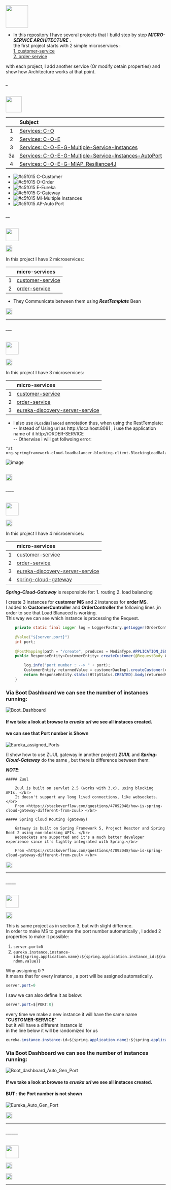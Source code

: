 <img src="https://img.shields.io/badge/-Data Structures%20-brightgreen" height=70px>

* In this repository I have several projects that I build step by step **_MICRO-SERVICE ARCHITECTURE_** .</br>
the first project starts with 2 simple microservices : </br>
[1. customer-service]() </br>
[2. order-service]()

with each project, I add another service (Or modify cetain properties) and show how Architecture works at that point.

###### _

 <img src="https://img.shields.io/badge/- Table of contents%20-brightgreen" height=50px> 

|     |  Subject           |
|:---:|:------------------------------| 
|  1  |[Services: C-O](#__)    | 
|  2  |[Services: C-O-E](#___)  |   
|  3  |[Services: C-O-E-G-Multiple-Service-Instances](#____) |   
|  3a |[Services: C-O-E-G-Multiple-Service-Instances-AutoPort](#_____) |   
|  4  |[Services: C-O-E-G-MIAP_Resiliance4J](#______) |  


- ![#c5f015](https://via.placeholder.com/10/c5f015/000000?text=+) C-Customer
- ![#c5f015](https://via.placeholder.com/10/c5f015/000000?text=+) O-Order
- ![#c5f015](https://via.placeholder.com/10/c5f015/000000?text=+) E-Eureka
- ![#c5f015](https://via.placeholder.com/10/c5f015/000000?text=+) G-Gateway 
- ![#c5f015](https://via.placeholder.com/10/c5f015/000000?text=+) MI-Multiple Instances 
- ![#c5f015](https://via.placeholder.com/10/c5f015/000000?text=+) AP-Auto Port 

###### __
<img src="https://img.shields.io/badge/-(1) Services: Customer, Order%20-orange" height=40px>

[<img src="https://img.shields.io/badge/-Back to top%20-blue" height=20px>](#_)

In this project I have 2 microservices:

|     |  micro-services           |
|:---:|:------------------------------| 
|  1  |[customer-service](#)    | 
|  2  |[order-service](#) |  

- They Communicate between them using **_RestTemplate_** Bean

[<img src="https://img.shields.io/badge/-Back to top%20-blue" height=20px>](#_)


----------------------------------------------------------------------------------------------------------

###### ___
<img src="https://img.shields.io/badge/-(2) Services: Customer, Order, Eureka%20-orange" height=40px>

[<img src="https://img.shields.io/badge/-Back to top%20-blue" height=20px>](#_)

In this project I have 3 microservices:

|     |  micro-services           |
|:---:|:------------------------------| 
|  1  |[customer-service](#)    | 
|  2  |[order-service](#) |  
|  3  |[eureka-discovery-server-service](#) |  

- I also use ```@LoadBalanced``` annotation thus, when using the RestTemplate: </br>
    -- Instead of Using url as http://localhost:8081 , i use the application name of it http://ORDER-SERVICE </br>
    -- Otherwise i will get follwoing error:
 ```
"at org.springframework.cloud.loadbalancer.blocking.client.BlockingLoadBalancerClient.execute(BlockingLoadBalancerClient.java:79)"
 ```

![image](https://user-images.githubusercontent.com/36256986/147967247-19e1aa36-91c2-43f0-9284-5261fb0a896d.png)

[<img src="https://img.shields.io/badge/-Back to top%20-blue" height=20px>](#_)
----------------------------------------------------------------------------------------------------------

###### ____
<img src="https://img.shields.io/badge/-(3) Services: Customer, Order, Eureka ,Gateway Multiple Instances%20-orange" height=40px>

[<img src="https://img.shields.io/badge/-Back to top%20-blue" height=20px>](#_)

In this project I have 4 microservices:

|     |  micro-services           |
|:---:|:------------------------------| 
|  1  |[customer-service](#)    | 
|  2  |[order-service](#) |  
|  3  |[eureka-discovery-server-service](#) |
|  4  |[spring-cloud-gateway](#) |

**_Spring-Cloud-Gateway_** is responsible for:
	1. routing
	2. load balancing

I create 3 instances for **customer MS** and 2 instances for **order MS**. </br>
I added to **CustomerController** and **OrderController** the following lines ,in order to see that Load Blanaced is working.</br>
This way we can see which instance is processing the Request.</br>

```java
	private static final Logger log = LoggerFactory.getLogger(OrderController.class);
	
	@Value("${server.port}")
	int port;
	
	@PostMapping(path = "/create", produces = MediaType.APPLICATION_JSON_VALUE, consumes = MediaType.APPLICATION_JSON_VALUE)
	public ResponseEntity<CustomerEntity> createCustomer(@RequestBody CustomerEntity customerEntity) {

		log.info("port number : --> " + port);
		CustomerEntity returnedValue = customerDaoImpl.createCustomer(customerEntity);
		return ResponseEntity.status(HttpStatus.CREATED).body(returnedValue);
	}
```

### Via Boot Dashboard we can see the number of instances running:

![Boot_Dashboard](https://user-images.githubusercontent.com/36256986/148125783-4f1e40e1-4d95-49ce-aeda-4c390785225c.PNG)

#### If we take a look at browse to **_erueka url_** we see all instaces created.
#### we can see that Port number is Shown 
![Eureka_assigned_Ports](https://user-images.githubusercontent.com/36256986/148130279-c8423d76-9775-4cc9-b38e-b6797e265596.PNG)


(I show how to use ZUUL gateway in another project)
**_ZUUL_** and **_Spring-Cloud-Gateway_** do the same , but there is difference between them:

**_NOTE_**:

	##### Zuul

		Zuul is built on servlet 2.5 (works with 3.x), using blocking APIs. </br>
		It doesn't support any long lived connections, like websockets.</br>
		From <https://stackoverflow.com/questions/47092048/how-is-spring-cloud-gateway-different-from-zuul> </br>

	##### Spring Cloud Routing (gateway) 

		Gateway is built on Spring Framework 5, Project Reactor and Spring Boot 2 using non-blocking APIs. </br>
		Websockets are supported and it's a much better developer experience since it's tightly integrated with Spring.</br>

		From <https://stackoverflow.com/questions/47092048/how-is-spring-cloud-gateway-different-from-zuul> </br>



[<img src="https://img.shields.io/badge/-Back to top%20-blue" height=20px>](#_)

----------------------------------------------------------------------------------------------------------

###### _____
<img src="https://img.shields.io/badge/-(3a) Services: Customer, Order, Eureka ,Gateway Multiple Instances Auto Port%20-orange" height=40px>

[<img src="https://img.shields.io/badge/-Back to top%20-blue" height=20px>](#_)

This is same project as in section 3, but with slight differnce.</br>
In order to make MS to generate the port number automatically , I added 2 properties to make it possible: </br>

1. ```server.port=0```
2. ```eureka.instance.instance-id=${spring.application.name}:${spring.application.instance_id:${random.value}}```

Why assigning 0 ? </br>
it means that for every instance , a port will be assigned automatically.</br>
```java
server.port=0
```

I saw we can also define it as below: </br>
```java
server.port=${PORT:0}
```

every time we make a new instance it will  have the same name "**CUSTOMER-SERVICE**"</br>
but it will have a different instance id</br>
in the line below it will be randomized for us</br>
```java
eureka.instance.instance-id=${spring.application.name}:${spring.application.instance_id:${random.value}}
```

### Via Boot Dashboard we can see the number of instances running:
![Boot_dashboard_Auto_Gen_Port](https://user-images.githubusercontent.com/36256986/148130821-f822380a-cc2e-4d81-8277-ba5e62687d66.PNG)



#### If we take a look at browse to **_erueka url_** we see all instaces created.
#### BUT : the Port number is not shown
![Eureka_Auto_Gen_Port](https://user-images.githubusercontent.com/36256986/148128499-d86a4b92-0f7e-4fc5-9f7a-dc48e5019548.PNG)

[<img src="https://img.shields.io/badge/-Back to top%20-blue" height=20px>](#_)

----------------------------------------------------------------------------------------------------------

###### ______
<img src="https://img.shields.io/badge/-(4) Services: Customer, Order, Eureka ,Gateway MIAP, Resiliance4J%20-orange" height=40px>

[<img src="https://img.shields.io/badge/-Back to top%20-blue" height=20px>](#_)

[<img src="https://img.shields.io/badge/-Back to top%20-blue" height=20px>](#_)



----------------------------------------------------------------------------------------------------------
